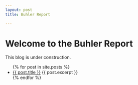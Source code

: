 ```yaml
---
layout: post
title: Buhler Report

--- 
```


# Welcome to the Buhler Report

This blog is under construction. 

<ul>
  {% for post in site.posts %}
    <li>
      <a href="{{ post.url }}">{{ post.title }}</a>
        {{ post.excerpt }}
    </li>
  {% endfor %}
</ul>